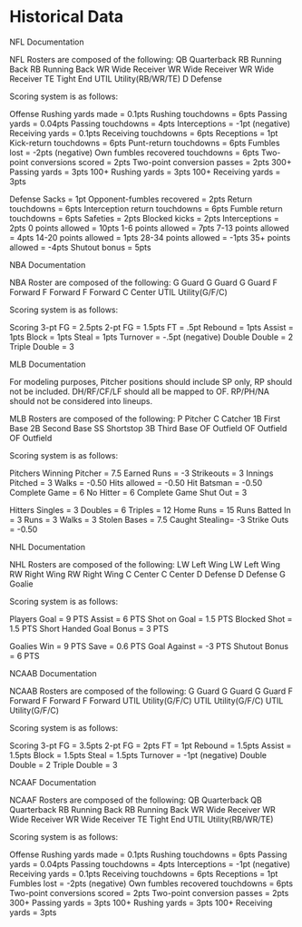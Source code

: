 # Historical Data



NFL Documentation

NFL Rosters are composed of the following: 
QB Quarterback
RB Running Back
RB Running Back
WR Wide Receiver 
WR Wide Receiver 
WR Wide Receiver 
TE Tight End 
UTIL Utility(RB/WR/TE) 
D Defense

Scoring system is as follows:

Offense
Rushing yards made = 0.1pts
Rushing touchdowns = 6pts
Passing yards = 0.04pts
Passing touchdowns = 4pts
Interceptions = -1pt (negative)
Receiving yards = 0.1pts
Receiving touchdowns = 6pts
Receptions = 1pt
Kick-return touchdowns = 6pts
Punt-return touchdowns = 6pts
Fumbles lost = -2pts (negative)
Own fumbles recovered touchdowns = 6pts
Two-point conversions scored = 2pts
Two-point conversion passes = 2pts
300+ Passing yards = 3pts
100+ Rushing yards = 3pts
100+ Receiving yards = 3pts

Defense
Sacks = 1pt
Opponent-fumbles recovered = 2pts
Return touchdowns = 6pts
Interception return touchdowns = 6pts
Fumble return touchdowns = 6pts
Safeties = 2pts
Blocked kicks = 2pts
Interceptions = 2pts 0 points allowed = 10pts
1-6 points allowed = 7pts
7-13 points allowed = 4pts
14-20 points allowed = 1pts
28-34 points allowed = -1pts
35+ points allowed = -4pts
Shutout bonus = 5pts





NBA Documentation

NBA Roster are composed of the following:
G Guard
G Guard
G Guard
F Forward
F Forward
F Forward
C Center
UTIL Utility(G/F/C)

Scoring system is as follows:

Scoring
3-pt FG = 2.5pts
2-pt FG = 1.5pts
FT = .5pt
Rebound = 1pts
Assist = 1pts
Block = 1pts
Steal = 1pts
Turnover = -.5pt (negative)
Double Double = 2
Triple Double = 3






MLB Documentation

For modeling purposes, Pitcher positions should include SP only, RP should not be included.  DH/RF/CF/LF should all be mapped to OF. RP/PH/NA should not be considered into lineups.

MLB Rosters are composed of the following:
P Pitcher
C Catcher
1B First Base
2B Second Base
SS Shortstop
3B Third Base
OF Outfield
OF Outfield
OF Outfield

Scoring system is as follows:

Pitchers
Winning Pitcher = 7.5
Earned Runs = -3
Strikeouts = 3
Innings Pitched = 3
Walks = -0.50
Hits allowed = -0.50
Hit Batsman = -0.50
Complete Game = 6
No Hitter = 6
Complete Game Shut Out = 3

Hitters
Singles = 3
Doubles = 6
Triples = 12
Home Runs = 15
Runs Batted In = 3
Runs = 3
Walks = 3
Stolen Bases = 7.5
Caught Stealing= -3
Strike Outs = -0.50






NHL Documentation

NHL Rosters are composed of the following:
LW Left Wing
LW Left Wing
RW Right Wing
RW Right Wing
C Center
C Center
D Defense
D Defense
G Goalie

Scoring system is as follows:

Players
Goal = 9 PTS
Assist = 6 PTS
Shot on Goal = 1.5 PTS
Blocked Shot = 1.5 PTS
Short Handed Goal Bonus = 3 PTS

Goalies
Win = 9 PTS
Save = 0.6 PTS
Goal Against = -3 PTS
Shutout Bonus = 6 PTS






NCAAB Documentation

NCAAB Rosters are composed of the following:
G Guard
G Guard
G Guard
F Forward
F Forward
F Forward
UTIL Utility(G/F/C)
UTIL Utility(G/F/C)
UTIL Utility(G/F/C)

Scoring system is as follows:

Scoring
3-pt FG = 3.5pts
2-pt FG = 2pts
FT = 1pt
Rebound = 1.5pts
Assist = 1.5pts
Block = 1.5pts
Steal = 1.5pts
Turnover = -1pt (negative)
Double Double = 2
Triple Double = 3







NCAAF Documentation

NCAAF Rosters are composed of the following:
QB Quarterback
QB Quarterback
RB Running Back
RB Running Back
WR Wide Receiver
WR Wide Receiver
WR Wide Receiver
TE Tight End
UTIL Utility(RB/WR/TE)

Scoring system is as follows:

Offense
Rushing yards made = 0.1pts
Rushing touchdowns = 6pts
Passing yards = 0.04pts
Passing touchdowns = 4pts
Interceptions = -1pt (negative)
Receiving yards = 0.1pts
Receiving touchdowns = 6pts
Receptions = 1pt
Fumbles lost = -2pts (negative)
Own fumbles recovered touchdowns = 6pts
Two-point conversions scored = 2pts
Two-point conversion passes = 2pts
300+ Passing yards = 3pts
100+ Rushing yards = 3pts
100+ Receiving yards = 3pts
